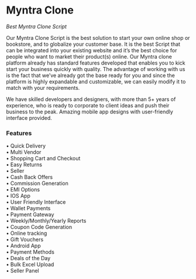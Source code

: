 # Myntra Clone
<i>Best Myntra Clone Script</i>

Our Myntra Clone Script is the best solution to start your own online shop or bookstore, and to globalize your customer base. It is the best Script that can be integrated into your existing website and it’s the best choice for people who want to market their product(s) online. Our Myntra clone platform already has standard features developed that enables you to kick start your business quickly with quality. The advantage of working with us is the fact that we’ve already got the base ready for you and since the platform is highly expandable and customizable, we can easily modify it to match with your requirements.

We have skilled developers and designers, with more than 5+ years of experience, who is ready to corporate to client ideas and push their business to the peak. Amazing mobile app designs with user-friendly interface provided.

<h3> Features </h3>
• Quick Delivery<br>
• Multi Vendor<br>
• Shopping Cart and Checkout<br>
• Easy Returns<br>
• Seller<br>
• Cash Back Offers<br>
• Commission Generation<br>
• EMI Options<br>
• IOS App<br>
• User Friendly Interface<br>
• Wallet Payments<br>
• Payment Gateway<br>
• Weekly/Monthly/Yearly Reports<br>
• Coupon Code Generation<br>
• Online tracking<br>
• Gift Vouchers<br>
• Android App<br>
• Payment Methods<br>
• Deals of the Day<br>
• Bulk Excel Upload<br>
• Seller Panel<br>
